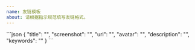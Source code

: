 ```yaml
---
name: 友链模板
about: 请根据指示规范填写友链格式。
---
```


<!-- 请在下方代码块的双引号中填写 -->
\```json
{
    "title": "",
    "screenshot": "",
    "url": "",
    "avatar": "",
    "description": "",
    "keywords": ""
}
\```

<!--
"title": "站点名称",
"screenshot": "站点预览图链接",
"url": "站点链接",
"avatar": "头像链接",
"description": "站点描述",
"keywords": "关键词，作为分组名"
-->

<!-- 示例 -->

<!--
"title": "洛屿的小站",
"screenshot": "https://www.drluo.top/img/link/www.drluo.top.webp",
"url": "https://www.drluo.top/",
"avatar": "https://cravatar.cn/avatar/6fa57e21db3ba5961f18a8ae75d0a081?s=200&r=g&d=retro",
"description": "嗨，靓仔，今天也要有个好心情哦！",
"keywords": "洛屿"
-->
